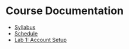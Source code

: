 # Course Documentation

- [Syllabus](syllabus.md)
- [Schedule](schedule.md)
- [Lab 1: Account Setup](lab01-account-setup/instructions.md)
